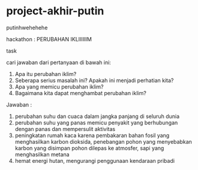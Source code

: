 # project-akhir-putin
putinhwehehehe

hackathon : PERUBAHAN IKLIIIIIIM

task 

cari jawaban dari pertanyaan di bawah ini:
1. Apa itu perubahan iklim?
2. Seberapa serius masalah ini? Apakah ini menjadi perhatian kita?
3. Apa yang memicu perubahan iklim?
4. Bagaimana kita dapat menghambat perubahan iklim?

Jawaban :
1. perubahan suhu dan cuaca dalam jangka panjang di seluruh dunia
2. perubahan suhu yang panas memicu penyakit yang berhubungan dengan panas 
dan mempersulit aktivitas 
3. peningkatan rumah kaca karena pembakaran bahan fosil yang menghasilkan karbon dioksida, 
penebangan pohon yang menyebabkan karbon yang disimpan pohon dilepas ke atmosfer, sapi yang menghasilkan metana
4. hemat energi hutan, mengurangi penggunaan kendaraan pribadi
